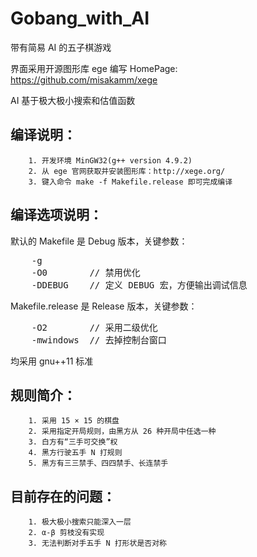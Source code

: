 Gobang_with_AI
=====
带有简易 AI 的五子棋游戏

界面采用开源图形库 ege 编写 
HomePage: https://github.com/misakamm/xege

AI 基于极大极小搜索和估值函数

编译说明：
-----------------------------------------------------------
        1. 开发环境 MinGW32(g++ version 4.9.2)
        2. 从 ege 官网获取并安装图形库：http://xege.org/
        3. 键入命令 make -f Makefile.release 即可完成编译

编译选项说明：
-----------------------------------------------------------
默认的 Makefile 是 Debug 版本，关键参数：
<pre>
    -g
    -O0        // 禁用优化
    -DDEBUG    // 定义 DEBUG 宏，方便输出调试信息
</pre>
Makefile.release 是 Release 版本，关键参数：
<pre>
    -O2        // 采用二级优化
    -mwindows  // 去掉控制台窗口
</pre>
均采用 gnu++11 标准

规则简介：
-----------------------------------------------------------
        1. 采用 15 × 15 的棋盘
        2. 采用指定开局规则，由黑方从 26 种开局中任选一种
        3. 白方有“三手可交换”权
        4. 黑方行驶五手 N 打规则
        5. 黑方有三三禁手、四四禁手、长连禁手

目前存在的问题：
-----------------------------------------------------------
        1. 极大极小搜索只能深入一层
        2. α-β 剪枝没有实现
        3. 无法判断对手五手 N 打形状是否对称

